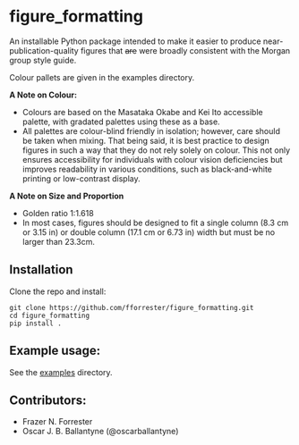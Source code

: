 # figure_formatting

An installable Python package intended to make it easier to produce near-publication-quality figures that ~~are~~ were broadly consistent with the Morgan group style guide.

Colour pallets are given in the examples directory.

**A Note on Colour:** 
- Colours are based on the Masataka Okabe and Kei Ito accessible palette, with gradated palettes using these as a base.
- All palettes are colour-blind friendly in isolation; however, care should be taken when mixing. That being said, it is best practice to design figures in such a way that they do not rely solely on colour. This not only ensures accessibility for individuals with colour vision deficiencies but improves readability in various conditions, such as black-and-white printing or low-contrast display.

**A Note on Size and Proportion**
- Golden ratio 1:1.618
- In most cases, figures should be designed to fit a single column (8.3 cm or 3.15 in) or double column (17.1 cm or 6.73 in) width but must be no larger than 23.3cm.

## Installation

Clone the repo and install:
```
git clone https://github.com/fforrester/figure_formatting.git
cd figure_formatting
pip install .
```

## Example usage:
See the [examples](./examples) directory.

## Contributors:
- Frazer N. Forrester 
- Oscar J. B. Ballantyne (@oscarballantyne)
